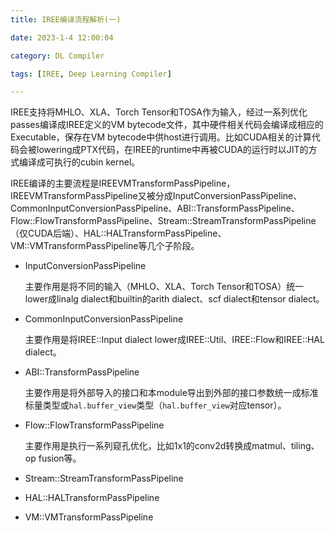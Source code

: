 ```yaml
---
title: IREE编译流程解析(一)

date: 2023-1-4 12:00:04

category: DL Compiler

tags: [IREE, Deep Learning Compiler]

---
```


IREE支持将MHLO、XLA、Torch Tensor和TOSA作为输入，经过一系列优化passes编译成IREE定义的VM bytecode文件，其中硬件相关代码会编译成相应的Executable，保存在VM bytecode中供host进行调用。比如CUDA相关的计算代码会被lowering成PTX代码，在IREE的runtime中再被CUDA的运行时以JIT的方式编译成可执行的cubin kernel。

<!-- more -->

IREE编译的主要流程是IREEVMTransformPassPipeline，IREEVMTransformPassPipeline又被分成InputConversionPassPipeline、CommonInputConversionPassPipeline、ABI::TransformPassPipeline、Flow::FlowTransformPassPipeline、Stream::StreamTransformPassPipeline（仅CUDA后端）、HAL::HALTransformPassPipeline、VM::VMTransformPassPipeline等几个子阶段。

- InputConversionPassPipeline

  主要作用是将不同的输入（MHLO、XLA、Torch Tensor和TOSA）统一lower成linalg dialect和builtin的arith dialect、scf dialect和tensor dialect。

- CommonInputConversionPassPipeline

  主要作用是将IREE::Input dialect lower成IREE::Util、IREE::Flow和IREE::HAL dialect。

- ABI::TransformPassPipeline

  主要作用是将外部导入的接口和本module导出到外部的接口参数统一成标准标量类型或`hal.buffer_view`类型（`hal.buffer_view`对应tensor）。

- Flow::FlowTransformPassPipeline

  主要作用是执行一系列窥孔优化，比如1x1的conv2d转换成matmul、tiling、op fusion等。

- Stream::StreamTransformPassPipeline

- HAL::HALTransformPassPipeline

- VM::VMTransformPassPipeline
